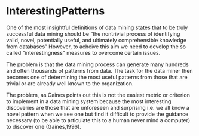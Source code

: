 # InterestingPatterns
One of the most insightful definitions of data mining states that to be truly successful data mining should be “the nontrivial process of identifying valid, novel, potentially useful, and ultimately comprehensible knowledge from databases”
However, to acheive this aim we need to develop the so called "interestingness" measures to overcome certain issues.

The problem is that the data mining process can generate many hundreds and often thousands of patterns from data. The task for the data miner then becomes one of determining the most useful patterns from those that are trivial or are already well known to the organization.

The problem, as Gaines points out this is not the easiest metric or criterion to implement in a data mining system because
the most interesting discoveries are those that are unforeseen and surprising i.e. we all know a novel pattern when we see one but find it difficult to provide the guidance necessary (to be able to articulate this to a human never mind a computer) to discover one (Gaines,1996).

